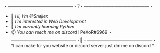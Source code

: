 ・━━━━━━━━━━━━━━━・❔・━━━━━━━━━━━━━━━・
- 👋 *Hi, I’m @Snajlex*
- 👀 *I’m interested in Web Development*
- 🌱 *I’m currently learning Python*
- 📫 *You can reach me on discord* ! PeXoR#6969
・━━━━━━━━━━━━━━━・🛒・━━━━━━━━━━━━━━━・
*I can make for you website or 
discord server just dm me on discord *
